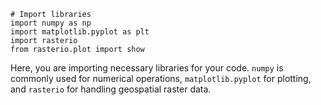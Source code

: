```
# Import libraries
import numpy as np
import matplotlib.pyplot as plt
import rasterio
from rasterio.plot import show
```

Here, you are importing necessary libraries for your code. `numpy` is commonly used for numerical operations, `matplotlib.pyplot` for plotting, and `rasterio` for handling geospatial raster data.

